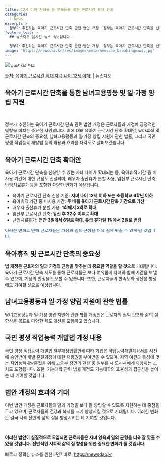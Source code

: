 ```yaml
---
title: 12세 이하 자녀를 둔 부모들을 위한 근로시간 확대 안내
categories:
  - News
excerpt: >
  정부가 추진하는 육아기 근로시간 단축 관련 법안 개정  정부는 육아기 근로시간 단축을 신청할 수 있는 자녀 …
feature_text: >
  ## 뉴스다오 실시간 뉴스 속보입니다.

  정부가 추진하는 육아기 근로시간 단축 관련 법안 개정  정부는 육아기 근로시간 단축을 신청할 수 있는 자녀 …
image: 'https://newsdao.kr/res/images/meta/newsdao_breakingnews.jpg'
---
```


![뉴스다오 속보](https://newsdao.kr/res/images/meta/newsdao_breakingnews.jpg)

<p>출처: <a href="https://newsdao.kr/4421" rel="dofollow">육아기 근로시간 확대 자녀 나이 12세 이하!</a> | 뉴스다오</p>

<h2>육아기 근로시간 단축을 통한 남녀고용평등 및 일·가정 양립 지원</h2>
<p data-ke-size="size16">&nbsp;</p>
정부가 추진하는 육아기 근로시간 단축 관련 법안 개정은 근로자들과 가정에 긍정적인 영향을 미치는 중요한 사안입니다. 이에 대해 육아기 근로시간 단축 확대안, 육아휴직 및 근로시간 단축의 중요성, 남녀고용평등과 일·가정 양립 지원에 관한 법률, 그리고 국민 평생 직업능력 개발법 등의 내용과 효과를 다각도로 살펴보겠습니다.
<h2 data-ke-size="size26">육아기 근로시간 단축 확대안</h2>
<p>육아기 근로시간 단축을 신청할 수 있는 자녀 나이가 확대되는 등, 육아휴직 기간 중 미사용 기간에 대한 규정도 신설되며, 배우자 출산휴가 분할 사용, 임산부 근로시간 단축, 난임치료휴가 등을 포함한 다양한 변화가 예상됩니다.</p>
<ul>
<li>육아기 근로시간 단축 신청 기준: <b>자녀 나이 12세 이하 또는 초등학교 6학년 이하</b></li>
<li>육아휴직 기간 중 미사용 기간: <b>두 배를 육아기 근로시간 단축 기간으로 가산</b></li>
<li>배우자 출산휴가 분할 사용: <b>1회에서 3회로 확대</b></li>
<li>임산부 근로시간 단축: <b>임신 후 32주 이후로 확대</b></li>
<li>난임치료휴가: <b>연간 3일에서 6일로 확대, 유급 휴가일 1일에서 2일로 변경</b></li>
</ul>
<span style="color: #1a5490;">이러한 변화로 인해 근로자들은 가정과 일의 균형을 더욱 쉽게 맞출 수 있게 될 것입니다.</span>
<h2 data-ke-size="size26">육아휴직 및 근로시간 단축의 중요성</h2>
<p><b>법 개정은 근로자의 일과 가정의 균형을 맞추는 데 중요한 역할을 할 것</b>으로 기대됩니다. 육아기 근로시간 단축 제도를 통해 근로자들은 보다 여유롭게 자녀와 함께 시간을 보낼 수 있으며, 가정의 안정을 도모할 수 있습니다. 또한, 근로자들의 만족도와 생산성 향상에도 기여할 것으로 예상됩니다.</p>
<h2 data-ke-size="size26">남녀고용평등과 일·가정 양립 지원에 관한 법률</h2>
<p>남녀고용평등과 일·가정 양립 지원에 관한 법률 개정안은 근로자의 권익 보호와 삶의 질 향상을 목표로 다양한 제도 개선을 포함하고 있습니다.</p>
<h2 data-ke-size="size26">국민 평생 직업능력 개발법 개정 내용</h2>
<p>국민 평생 직업능력 개발법 일부개정법률안에 따라 기업은 직업능력개발계획서를 사전에 승인받아 개별 훈련과정에 대한 재량권을 부여받을 수 있으며, 지역 여건과 특성에 맞는 직업능력개발훈련을 위해 고용부 장관의 권한 중 일부를 시·도지사에게 이양하는 조치도 포함됩니다. 또한, 기능대학 관련 법률 개정도 기능대학의 효율성과 접근성을 높이는 데 기여할 것입니다.</p>
<h2 data-ke-size="size26">법안 개정의 효과와 기대</h2>
<p>이번 법안 개정은 근로자들의 일과 가정을 보다 잘 양립할 수 있도록 지원하는 데 중점을 두고 있으며, 근로자들의 건강과 복지를 크게 향상시킬 것으로 기대됩니다. 이러한 변화는 결국 사회 전반의 삶의 질을 향상시키는 데 기여할 것입니다.</p>
<p data-ke-size="size16">&nbsp;</p>
<p><b>이러한 법안이 실질적으로 도입되면 근로자들은 자녀 양육과 일의 균형을 더욱 잘 맞출 수 있을 것입니다. 전반적인 사회적 삶의 질 향상을 위한 중요한 변화가 될 것입니다.</b></p> 

빠르고 정확한 뉴스를 원한다면? 바로, <a href="https://newsdao.kr" rel="dofollow">https://newsdao.kr</a>


    
